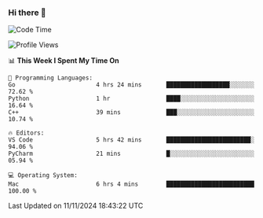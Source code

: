 ### Hi there 👋

<!--START_SECTION:waka-->
![Code Time](http://img.shields.io/badge/Code%20Time-823%20hrs%2044%20mins-blue)

![Profile Views](http://img.shields.io/badge/Profile%20Views-0-blue)

📊 **This Week I Spent My Time On** 

```text
💬 Programming Languages: 
Go                       4 hrs 24 mins       ██████████████████░░░░░░░   72.62 % 
Python                   1 hr                ████░░░░░░░░░░░░░░░░░░░░░   16.64 % 
C++                      39 mins             ███░░░░░░░░░░░░░░░░░░░░░░   10.74 % 

🔥 Editors: 
VS Code                  5 hrs 42 mins       ████████████████████████░   94.06 % 
PyCharm                  21 mins             █░░░░░░░░░░░░░░░░░░░░░░░░   05.94 % 

💻 Operating System: 
Mac                      6 hrs 4 mins        █████████████████████████   100.00 % 
```


 Last Updated on 11/11/2024 18:43:22 UTC
<!--END_SECTION:waka-->

<!--
**JackeyHua-SJTU/JackeyHua-SJTU** is a ✨ _special_ ✨ repository because its `README.md` (this file) appears on your GitHub profile.

Here are some ideas to get you started:

- 🔭 I’m currently working on ...
- 🌱 I’m currently learning ...
- 👯 I’m looking to collaborate on ...
- 🤔 I’m looking for help with ...
- 💬 Ask me about ...
- 📫 How to reach me: ...
- 😄 Pronouns: ...
- ⚡ Fun fact: ...
-->
